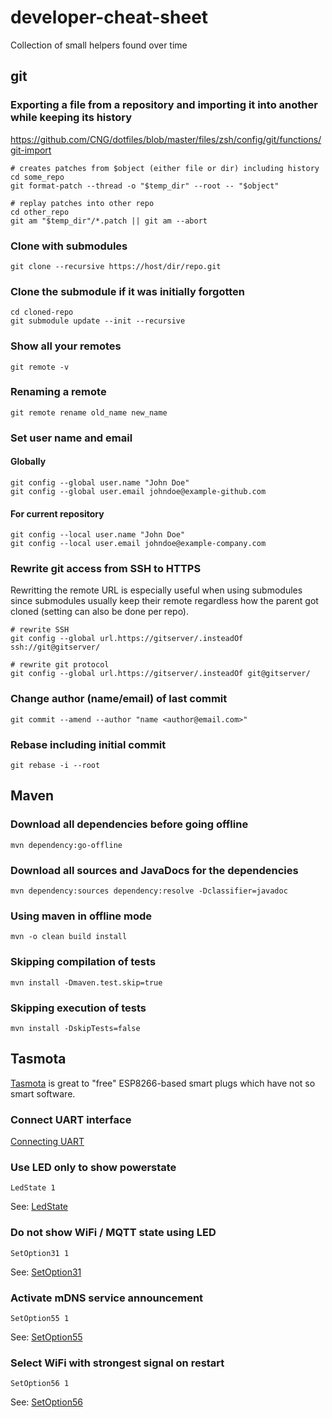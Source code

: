 # developer-cheat-sheet

Collection of small helpers found over time

## git

### Exporting a file from a repository and importing it into another while keeping its history

https://github.com/CNG/dotfiles/blob/master/files/zsh/config/git/functions/git-import

```{r, engine='bash', count_lines}
# creates patches from $object (either file or dir) including history
cd some_repo
git format-patch --thread -o "$temp_dir" --root -- "$object"

# replay patches into other repo
cd other_repo
git am "$temp_dir"/*.patch || git am --abort
```

### Clone with submodules

```{r, engine='bash', count_lines}
git clone --recursive https://host/dir/repo.git
```

### Clone the submodule if it was initially forgotten

```{r, engine='bash', count_lines}
cd cloned-repo
git submodule update --init --recursive
```

### Show all your remotes

```{r, engine='bash', count_lines}
git remote -v
```

### Renaming a remote

```{r, engine='bash', count_lines}
git remote rename old_name new_name
```

### Set user name and email

#### Globally

```{r, engine='bash', count_lines}
git config --global user.name "John Doe"
git config --global user.email johndoe@example-github.com
```

#### For current repository

```{r, engine='bash', count_lines}
git config --local user.name "John Doe"
git config --local user.email johndoe@example-company.com
```

### Rewrite git access from SSH to HTTPS

Rewritting the remote URL is especially useful when using submodules since submodules usually keep their remote regardless how the parent got cloned (setting can also be done per repo).

```{r, engine='bash', count_lines}
# rewrite SSH
git config --global url.https://gitserver/.insteadOf ssh://git@gitserver/

# rewrite git protocol
git config --global url.https://gitserver/.insteadOf git@gitserver/
```

### Change author (name/email) of last commit

```{r, engine='bash', count_lines}
git commit --amend --author "name <author@email.com>"
```

### Rebase including initial commit

```{r, engine='bash', count_lines}
git rebase -i --root
```

## Maven

### Download all dependencies before going offline

```{r, engine='bash', count_lines}
mvn dependency:go-offline
```

### Download all sources and JavaDocs for the dependencies

```{r, engine='bash', count_lines}
mvn dependency:sources dependency:resolve -Dclassifier=javadoc
```

### Using maven in offline mode

```{r, engine='bash', count_lines}
mvn -o clean build install
```

### Skipping compilation of tests

```{r, engine='bash', count_lines}
mvn install -Dmaven.test.skip=true
```

### Skipping execution of tests

```{r, engine='bash', count_lines}
mvn install -DskipTests=false
```

## Tasmota

[Tasmota](https://github.com/arendst/Tasmota) is great to "free" ESP8266-based smart plugs which have not so smart software.

### Connect UART interface

[Connecting UART](https://esphome.io/devices/sonoff_s20.html#step-2-connecting-uart)

### Use LED only to show powerstate

```{r, engine='bash', count_lines}
LedState 1
```

See: [LedState](https://tasmota.github.io/docs/#/Commands?id=ledstate)

### Do not show WiFi / MQTT state using LED

```{r, engine='bash', count_lines}
SetOption31 1
```

See: [SetOption31](https://tasmota.github.io/docs/#/Commands?id=setoption31)

### Activate mDNS service announcement

```{r, engine='bash', count_lines}
SetOption55 1
```

See: [SetOption55](https://tasmota.github.io/docs/#/Commands?id=setoption55)

### Select WiFi with strongest signal on restart

```{r, engine='bash', count_lines}
SetOption56 1
```

See: [SetOption56](https://tasmota.github.io/docs/#/Commands?id=setoption56)
